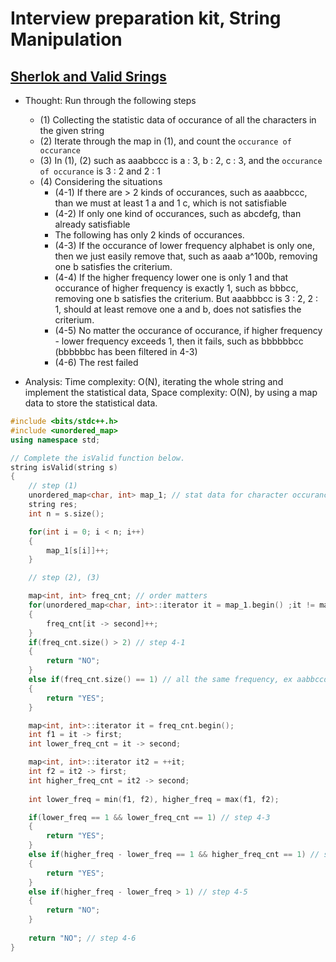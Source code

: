 # Interview preparation kit, String Manipulation

## [Sherlok and Valid Srings](https://www.hackerrank.com/challenges/sherlock-and-valid-string/problem?h_l=interview&playlist_slugs%5B%5D=interview-preparation-kit&playlist_slugs%5B%5D=strings)

* Thought: Run through the following steps
    * (1) Collecting the statistic data of occurance of all the characters in the given string
    * (2) Iterate through the map in (1), and count the `occurance of occurance` 
    * (3) In (1), (2) such as aaabbccc is a : 3, b : 2, c : 3, and the `occurance of occurance` is 3 : 2 and 2 : 1
    * (4) Considering the situations
        * (4-1) If there are > 2 kinds of occurances, such as aaabbccc, than we must at least 1 a and 1 c, which is not satisfiable  
        * (4-2) If only one kind of occurances, such as abcdefg, than already satisfiable
        * The following has only 2 kinds of occurances.
        * (4-3) If the occurance of lower frequency alphabet is only one, then we just easily remove that, such as aaab a^100b, removing one b satisfies the criterium.
        * (4-4) If the higher frequency lower one is only 1 and that occurance of higher frequency is exactly 1, such as bbbcc, removing one b satisfies the criterium. But aaabbbcc is 3 : 2, 2 : 1, should at least remove one a and b, does not satisfies the criterium.
        * (4-5) No matter the occurance of occurance, if higher frequency - lower frequency exceeds 1, then it fails, such as bbbbbbcc (bbbbbbc has been filtered in 4-3)
        * (4-6) The rest failed

* Analysis: Time complexity: O(N), iterating the whole string and implement the statistical data, Space complexity: O(N), by using a map data to store the statistical data.

```cpp
#include <bits/stdc++.h>
#include <unordered_map>
using namespace std;

// Complete the isValid function below.
string isValid(string s) 
{
    // step (1)
    unordered_map<char, int> map_1; // stat data for character occurance
    string res;
    int n = s.size();

    for(int i = 0; i < n; i++)
    {
        map_1[s[i]]++;
    }

    // step (2), (3)

    map<int, int> freq_cnt; // order matters
    for(unordered_map<char, int>::iterator it = map_1.begin() ;it != map_1.end(); it++)
    {
        freq_cnt[it -> second]++;
    }
    if(freq_cnt.size() > 2) // step 4-1
    {
        return "NO";
    } 
    else if(freq_cnt.size() == 1) // all the same frequency, ex aabbccddee, we only have 2 : 5 // step 4-2
    {
        return "YES";
    }

    map<int, int>::iterator it = freq_cnt.begin();
    int f1 = it -> first;
    int lower_freq_cnt = it -> second; 

    map<int, int>::iterator it2 = ++it;
    int f2 = it2 -> first;
    int higher_freq_cnt = it2 -> second;
    
    int lower_freq = min(f1, f2), higher_freq = max(f1, f2);

    if(lower_freq == 1 && lower_freq_cnt == 1) // step 4-3
    {
        return "YES";
    }
    else if(higher_freq - lower_freq == 1 && higher_freq_cnt == 1) // step 4-4
    {
        return "YES";
    }
    else if(higher_freq - lower_freq > 1) // step 4-5 
    {
        return "NO";
    }
    
    return "NO"; // step 4-6
}
